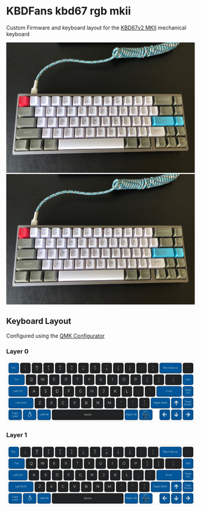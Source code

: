 # KBDFans kbd67 rgb mkii

Custom Firmware and keyboard layout for the [KBD67v2 MKII](https://kbdfans.com/products/kbd67v2) mechanical keyboard

![kbdfans kbd67 mkii rgb](images/kbd67-rgb-mkii.jpg)
![KBD67v2 MKII](https://github.com/ferrao/kbd67-rgb-mkii/blob/master/images/kbd67-rgb-mkii.jpg)

## Keyboard Layout

Configured using the [QMK Configurator](https://config.qmk.fm)

### Layer 0

![Layer 0](https://github.com/ferrao/kbd67-rgb-mkii/blob/master/images/layer0.png)

### Layer 1

![Layer 1](https://github.com/ferrao/kbd67-rgb-mkii/blob/master/images/layer0.png)

